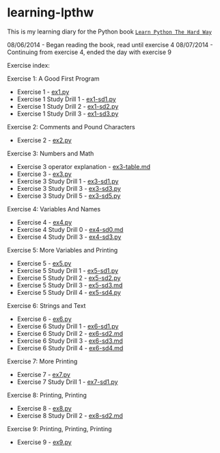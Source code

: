 learning-lpthw
==============

This is my learning diary for the Python book [`Learn Python The Hard Way`](http://learnpythonthehardway.org/book/)

08/06/2014 - Began reading the book, read until exercise 4
08/07/2014 - Continuing from exercise 4, ended the day with exercise 9

Exercise index:

Exercise 1: A Good First Program
- Exercise 1 - [ex1.py](ex1/ex1.py)
- Exercise 1 Study Drill 1 - [ex1-sd1.py](ex1/ex1-sd1.py)
- Exercise 1 Study Drill 2 - [ex1-sd2.py](ex1/ex1-sd2.py)
- Exercise 1 Study Drill 3 - [ex1-sd3.py](ex1/ex1-sd3.py)

Exercise 2: Comments and Pound Characters
- Exercise 2 - [ex2.py](ex2/ex2.py)

Exercise 3: Numbers and Math
- Exercise 3 operator explanation - [ex3-table.md](ex3/ex3-table.md)
- Exercise 3 - [ex3.py](ex3/ex3.py)
- Exercise 3 Study Drill 1 - [ex3-sd1.py](ex3/ex3-sd1.py)
- Exercise 3 Study Drill 3 - [ex3-sd3.py](ex3/ex3-sd3.py)
- Exercise 3 Study Drill 5 - [ex3-sd5.py](ex3/ex3-sd5.py)

Exercise 4: Variables And Names
- Exercise 4 - [ex4.py](ex4/ex4.py)
- Exercise 4 Study Drill 0 - [ex4-sd0.md](ex4/ex4-sd0.md)
- Exercise 4 Study Drill 3 - [ex4-sd3.py](ex4/ex4-sd3.py)

Exercise 5: More Variables and Printing
- Exercise 5 - [ex5.py](ex5/ex5.py)
- Exercise 5 Study Drill 1 - [ex5-sd1.py](ex5/ex5-sd1.py)
- Exercise 5 Study Drill 2 - [ex5-sd2.py](ex5/ex5-sd2.py)
- Exercise 5 Study Drill 3 - [ex5-sd3.md](ex5/ex5-sd3.md)
- Exercise 5 Study Drill 4 - [ex5-sd4.py](ex5/ex5-sd4.py)

Exercise 6: Strings and Text
- Exercise 6 - [ex6.py](ex6/ex6.py)
- Exercise 6 Study Drill 1 - [ex6-sd1.py](ex6/ex6-sd1.py)
- Exercise 6 Study Drill 2 - [ex6-sd2.md](ex6/ex6-sd2.md)
- Exercise 6 Study Drill 3 - [ex6-sd3.md](ex6/ex6-sd3.md)
- Exercise 6 Study Drill 4 - [ex6-sd4.md](ex6/ex6-sd4.md)

Exercise 7: More Printing
- Exercise 7 - [ex7.py](ex7/ex7.py)
- Exercise 7 Study Drill 1 - [ex7-sd1.py](ex7/ex7-sd1.py)

Exercise 8: Printing, Printing
- Exercise 8 - [ex8.py](ex8/ex8.py)
- Exercise 8 Study Drill 2 - [ex8-sd2.md](ex8/ex8-sd2.md)

Exercise 9: Printing, Printing, Printing
- Exercise 9 - [ex9.py](ex9/ex9.py)
